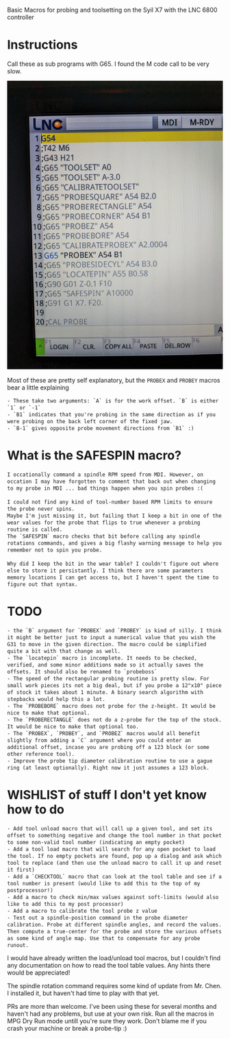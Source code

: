 Basic Macros for probing and toolsetting on the Syil X7 with the LNC 6800 controller

# Instructions 

Call these as sub programs with G65. I found the M code call to be very slow. 

![MDI Screen](mdi_screen.jpg)

Most of these are pretty self explanatory, but the `PROBEX` and `PROBEY` macros bear a little explaining

	- These take two arguments: `A` is for the work offset. `B` is either `1` or `-1`
	- `B1` indicates that you're probing in the same direction as if you were probing on the back left corner of the fixed jaw. 
	- `B-1` gives opposite probe movement directions from `B1` :) 

# What is the SAFESPIN macro? 
	I occationally command a spindle RPM speed from MDI. However, on occation I may have forgotten to comment that back out when changing to my probe in MDI ... bad things happen when you spin probes :(

	I could not find any kind of tool-number based RPM limits to ensure the probe never spins. 
	Maybe I'm just missing it, but failing that I keep a bit in one of the wear values for the probe that flips to true whenever a probing routine is called. 
	The `SAFESPIN` macro checks that bit before calling any spindle rotations commands, and gives a big flashy warning message to help you remember not to spin you probe. 

	Why did I keep the bit in the wear table? I couldn't figure out where else to store it persistantly. I think there are some parameters memory locations I can get access to, but I haven't spent the time to figure out that syntax. 

# TODO
	- the `B` argument for `PROBEX` and `PROBEY` is kind of silly. I think it might be better just to input a numerical value that you wish the G31 to move in the given direction. The macro could be simplified quite a bit with that change as well. 
	- The `locatepin` macro is incomplete. It needs to be checked, verified, and some minor additions made so it actually saves the offsets. It should also be renamed to `probeboss`
	- The speed of the rectangular probing routine is pretty slow. For small work pieces its not a big deal, but if you probe a 12"x10" piece of stock it takes about 1 minute. A binary search algorithm with stepbacks would help this a lot. 
	- The `PROBEBORE` macro does not probe for the z-height. It would be nice to make that optional. 
	- The `PROBERECTANGLE` does not do a z-probe for the top of the stock. It would be nice to make that optional too. 
	- The `PROBEX`, `PROBEY`, and `PROBEZ` macros would all benefit slightly from adding a `C` argument where you could enter an additional offset, incase you are probing off a 123 block (or some other reference tool). 
	- Improve the probe tip diameter calibration routine to use a gague ring (at least optionally). Right now it just assumes a 123 block. 

# WISHLIST of stuff I don't yet know how to do
	- Add tool unload macro that will call up a given tool, and set its offset to something negative and change the tool number in that pocket to some non-valid tool number (indicating an empty pocket)
	- Add a tool load macro that will search for any open pocket to load the tool. If no empty pockets are found, pop up a dialog and ask which tool to replace (and then use the unload macro to call it up and reset it first)
	- Add a `CHECKTOOL` macro that can look at the tool table and see if a tool number is present (would like to add this to the top of my postprocessor!)
	- Add a macro to check min/max values against soft-limits (would also like to add this to my post processor) 
	- Add a macro to calibrate the tool probe z value
	- Test out a spindle-position command in the probe diameter calibration. Probe at different spindle angles, and record the values. Then compute a true-center for the probe and store the various offsets as some kind of angle map. Use that to compensate for any probe runout. 


I would have already written the load/unload tool macros, but I couldn't find any documentation on how to read the tool table values. Any hints there would be appreciated!

The spindle rotation command requires some kind of update from Mr. Chen. I installed it, but haven't had time to play with that yet. 

PRs are more than welcome. I've been using these for several months and haven't had any problems, but use at your own risk. Run all the macros in MPG Dry Run mode untill you're sure they work. Don't blame me if you crash your machine or break a probe-tip :) 


